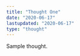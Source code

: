 ```yaml
---
title: "Thought One"
date: "2020-06-17"
lastupdated: "2020-06-17"
type: "thought"
---
```


Sample thought.
